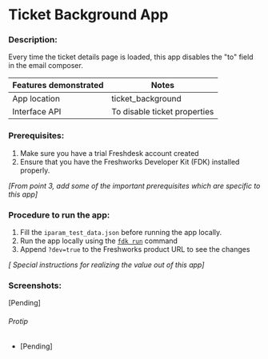 # Ticket Background App

### Description:
Every time the ticket details page is loaded, this app disables the "to" field in the email composer.

Features demonstrated | Notes
-------------------- | ------
App location | ticket_background
Interface API | To disable ticket properties

### Prerequisites:
1. Make sure you have a trial Freshdesk account created
2. Ensure that you have the Freshworks Developer Kit (FDK) installed properly.

_[From point 3, add some of the important prerequisites which are specific to this app]_

### Procedure to run the app:
1. Fill the `iparam_test_data.json` before running the app locally.
2. Run the app locally using the [`fdk run`](https://developers.freshchat.com/v2/docs/freshworks-cli/#run) command
3. Append `?dev=true` to the Freshworks product URL to see the changes

_[ Special instructions for realizing the value out of this app]_

### Screenshots:

[Pending]

###### Protip
- [Pending]
